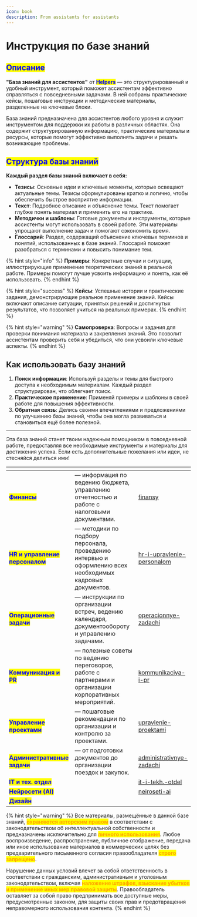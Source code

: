 ```yaml
---
icon: book
description: From assistants for assistants
---
```


# Инструкция по базе знаний

## <mark style="color:blue;">Описание</mark>

**"База знаний для ассистентов"** от <mark style="color:blue;">**Helpers**</mark> — это структурированный и удобный инструмент, который поможет ассистентам эффективно справляться с повседневными задачами. В ней собраны практические кейсы, пошаговые инструкции и методические материалы, разделенные на ключевые блоки.

База знаний предназначена для ассистентов любого уровня и служит инструментом для поддержки их работы в различных областях. Она содержит структурированную информацию, практические материалы и ресурсы, которые помогут эффективно выполнять задачи и решать возникающие проблемы.

## <mark style="color:blue;">**Структура базы знаний**</mark>

**Каждый раздел базы знаний включает в себя:**

* **Тезисы**: Основные идеи и ключевые моменты, которые освещают актуальные темы. Тезисы сформулированы кратко и логично, чтобы обеспечить быстрое восприятие информации.
* **Текст**: Подробное описание и объяснение темы. Текст помогает глубже понять материал и применить его на практике.
* **Методички и шаблоны**: Готовые документы и инструменты, которые ассистенты могут использовать в своей работе. Эти материалы упрощают выполнение задач и помогают сэкономить время.
* **Глоссарий**: Раздел, содержащий объяснение ключевых терминов и понятий, использованных в базе знаний. Глоссарий поможет разобраться с терминами и повысить понимание тем.

{% hint style="info" %}
**Примеры**: Конкретные случаи и ситуации, иллюстрирующие применение теоретических знаний в реальной работе. Примеры помогут лучше усвоить информацию и понять, как её использовать.
{% endhint %}

{% hint style="success" %}
**Кейсы**: Успешные истории и практические задания, демонстрирующие реальное применение знаний. Кейсы включают описание ситуации, принятых решений и достигнутых результатов, что позволяет учиться на реальных примерах.
{% endhint %}

{% hint style="warning" %}
**Самопроверка**: Вопросы и задания для проверки понимания материала и закрепления знаний. Это позволит ассистентам проверить себя и убедиться, что они усвоили ключевые аспекты.
{% endhint %}



## **Как использовать базу знаний**

1. **Поиск информации**: Используй разделы и темы для быстрого доступа к необходимым материалам. Каждый раздел структурирован, что облегчает поиск.
2. **Практическое применение**: Применяй примеры и шаблоны в своей работе для повышения эффективности.
3. **Обратная связь**: Делись своими впечатлениями и предложениями по улучшению базы знаний, чтобы она могла развиваться и становиться ещё более полезной.

***

Эта база знаний станет твоим надежным помощником в повседневной работе, предоставляя все необходимые инструменты и материалы для достижения успеха. Если есть дополнительные пожелания или идеи, не стесняйся делиться ими!



<table data-view="cards" data-full-width="false"><thead><tr><th></th><th></th><th data-hidden data-card-target data-type="content-ref"></th></tr></thead><tbody><tr><td><mark style="color:blue;"><strong>Финансы</strong></mark></td><td> — информация по ведению бюджета, управлению отчетностью и работе с налоговыми документами.</td><td><a href="zadachi-assistenta/finansy/">finansy</a></td></tr><tr><td><mark style="color:blue;"><strong>HR и управление персоналом</strong></mark></td><td>— методики по подбору персонала, проведению интервью и оформлению всех необходимых кадровых документов.</td><td><a href="zadachi-assistenta/hr-i-upravlenie-personalom/">hr-i-upravlenie-personalom</a></td></tr><tr><td><mark style="color:blue;"><strong>Операционные задачи</strong></mark></td><td>— инструкции по организации встреч, ведению календаря, документообороту и управлению задачами.</td><td><a href="zadachi-assistenta/operacionnye-zadachi/">operacionnye-zadachi</a></td></tr><tr><td><mark style="color:blue;"><strong>Коммуникация и PR</strong></mark></td><td>— полезные советы по ведению переговоров, работе с партнерами и организации корпоративных мероприятий.</td><td><a href="zadachi-assistenta/kommunikaciya-i-pr/">kommunikaciya-i-pr</a></td></tr><tr><td><mark style="color:blue;"><strong>Управление проектами</strong></mark></td><td>— пошаговые рекомендации по организации и контролю за проектами.</td><td><a href="zadachi-assistenta/upravlenie-proektami/">upravlenie-proektami</a></td></tr><tr><td><mark style="color:blue;"><strong>Административные задачи</strong></mark></td><td>— от подготовки документов до организации поездок и закупок.</td><td><a href="zadachi-assistenta/administrativnye-zadachi/">administrativnye-zadachi</a></td></tr><tr><td><mark style="color:blue;"><strong>IT и тех. отдел</strong></mark></td><td></td><td><a href="zadachi-assistenta/it-i-tekh.-otdel/">it-i-tekh.-otdel</a></td></tr><tr><td><mark style="color:blue;"><strong>Нейросети (AI)</strong></mark></td><td></td><td><a href="zadachi-assistenta/neiroseti-ai/">neiroseti-ai</a></td></tr><tr><td><mark style="color:blue;"><strong>Дизайн</strong></mark></td><td></td><td></td></tr></tbody></table>

{% hint style="warning" %}
Все материалы, размещённые в данной базе знаний, <mark style="color:orange;">**охраняются авторским правом**</mark> в соответствии с законодательством об интеллектуальной собственности и предназначены исключительно для <mark style="color:orange;">**личного использования**</mark>. Любое воспроизведение, распространение, публичное отображение, передача или иное использование материалов в коммерческих целях без предварительного письменного согласия правообладателя <mark style="color:orange;">**строго запрещено**</mark>.

Нарушение данных условий влечет за собой ответственность в соответствии с гражданским, административным и уголовным законодательством, включая <mark style="color:orange;">**наложение штрафов, взыскание убытков и применение иных мер правовой защиты**</mark>. Правообладатель оставляет за собой право предпринимать все доступные меры, предусмотренные законом, для защиты своих прав и предотвращения неправомерного использования контента.
{% endhint %}

